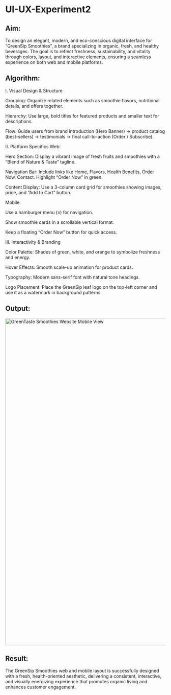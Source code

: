# UI-UX-Experiment2

## Aim:

To design an elegant, modern, and eco-conscious digital interface for “GreenSip Smoothies”, a brand specializing in organic, fresh, and healthy beverages. The goal is to reflect freshness, sustainability, and vitality through colors, layout, and interactive elements, ensuring a seamless experience on both web and mobile platforms.

## Algorithm:

I. Visual Design & Structure

Grouping: Organize related elements such as smoothie flavors, nutritional details, and offers together.

Hierarchy: Use large, bold titles for featured products and smaller text for descriptions.

Flow: Guide users from brand introduction (Hero Banner) → product catalog (best-sellers) → testimonials → final call-to-action (Order / Subscribe).

II. Platform Specifics
Web:

Hero Section: Display a vibrant image of fresh fruits and smoothies with a “Blend of Nature & Taste” tagline.

Navigation Bar: Include links like Home, Flavors, Health Benefits, Order Now, Contact. Highlight “Order Now” in green.

Content Display: Use a 3-column card grid for smoothies showing images, price, and “Add to Cart” button.

Mobile:

Use a hamburger menu (≡) for navigation.

Show smoothie cards in a scrollable vertical format.

Keep a floating “Order Now” button for quick access.

III. Interactivity & Branding

Color Palette: Shades of green, white, and orange to symbolize freshness and energy.

Hover Effects: Smooth scale-up animation for product cards.

Typography: Modern sans-serif font with natural tone headings.

Logo Placement: Place the GreenSip leaf logo on the top-left corner and use it as a watermark in background patterns.

## Output:

<img width="1536" height="1024" alt="GreenTaste Smoothies Website   Mobile View" src="https://github.com/user-attachments/assets/7982ff5f-1d9c-43aa-b1b7-0247b38e7f4f" />


## Result:

The GreenSip Smoothies web and mobile layout is successfully designed with a fresh, health-oriented aesthetic, delivering a consistent, interactive, and visually energizing experience that promotes organic living and enhances customer engagement.
